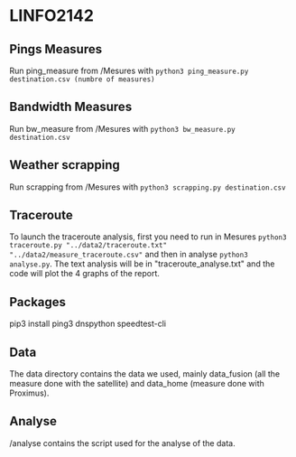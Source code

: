 # LINFO2142

## Pings Measures

Run ping_measure from /Mesures with ```python3 ping_measure.py destination.csv (numbre of measures)```

## Bandwidth Measures

Run bw_measure from /Mesures with ```python3 bw_measure.py destination.csv ```

## Weather scrapping

Run scrapping from /Mesures with ```python3 scrapping.py destination.csv```

## Traceroute

To launch the traceroute analysis, first you need to run in Mesures ```python3 traceroute.py "../data2/traceroute.txt" "../data2/measure_traceroute.csv"``` and then in analyse ```python3 analyse.py```. The text analysis will be in "traceroute_analyse.txt" and the code will plot the 4 graphs of the report.

## Packages

pip3 install ping3 dnspython speedtest-cli

## Data

The data directory contains the data we used, mainly data_fusion (all the measure done with the satellite) and data_home (measure done with Proximus).

## Analyse

/analyse contains the script used for the analyse of the data.
